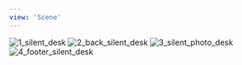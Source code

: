 ```yaml
---
view: 'Scene'
---
```


<Image
  src="/lovemanifest/media/galleries/silent/1_silent_desk.jpg?v=2"
  watermark="/wm:0.3:soea:4:4:0.15"
  alt="1_silent_desk"
  priority
/>
<Image
  src="/lovemanifest/media/galleries/silent/2_back_silent_desk.jpg?v=2"
  watermark="/wm:0.3:soea:4:4:0.15"
  alt="2_back_silent_desk"
/>
<Image
  src="/lovemanifest/media/galleries/silent/3_silent_photo_desk.jpg?v=2"
  watermark="/wm:0.3:soea:4:4:0.15"
  alt="3_silent_photo_desk"
/>
<Image
  src="/lovemanifest/media/galleries/silent/4_footer_silent_desk.jpg?v=2"
  watermark="/wm:0.3:soea:4:4:0.15"
  alt="4_footer_silent_desk"
/>
